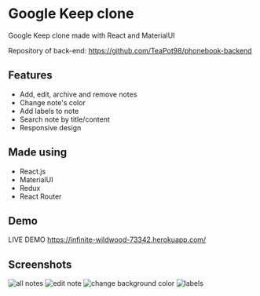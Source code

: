 # Google Keep clone
Google Keep clone made with React and MaterialUI

Repository of back-end: https://github.com/TeaPot98/phonebook-backend
## Features

- Add, edit, archive and remove notes
- Change note's color
- Add labels to note
- Search note by title/content
- Responsive design
## Made using
- React.js
- MaterialUI
- Redux
- React Router
## Demo

LIVE DEMO https://infinite-wildwood-73342.herokuapp.com/


## Screenshots

![all notes](https://i.imgur.com/5ewJnKq.png)
![edit note](https://imgur.com/QBo7g1v.png)
![change background color](https://imgur.com/KhcNBa3.png)
![labels](https://imgur.com/XYqR5E6.png)
